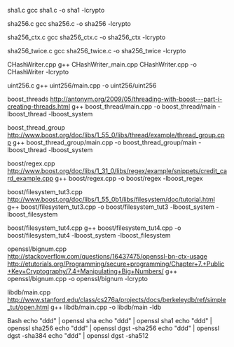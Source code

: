 
sha1.c
gcc sha1.c -o sha1 -lcrypto

sha256.c
gcc sha256.c -o sha256 -lcrypto

sha256_ctx.c
gcc sha256_ctx.c -o sha256_ctx -lcrypto

sha256_twice.c
gcc sha256_twice.c -o sha256_twice -lcrypto

CHashWriter.cpp
g++ CHashWriter_main.cpp CHashWriter.cpp -o CHashWriter -lcrypto

uint256.c
g++ uint256/main.cpp -o uint256/uint256

boost_threads
http://antonym.org/2009/05/threading-with-boost---part-i-creating-threads.html
g++ boost_thread/main.cpp -o boost_thread/main -lboost_thread -lboost_system

boost_thread_group
http://www.boost.org/doc/libs/1_55_0/libs/thread/example/thread_group.cpp
g++ boost_thread_group/main.cpp -o boost_thread_group/main -lboost_thread -lboost_system

boost/regex.cpp
http://www.boost.org/doc/libs/1_31_0/libs/regex/example/snippets/credit_card_example.cpp
g++ boost/regex.cpp -o boost/regex -lboost_regex

boost/filesystem_tut3.cpp
http://www.boost.org/doc/libs/1_55_0b1/libs/filesystem/doc/tutorial.html
g++ boost/filesystem_tut3.cpp -o boost/filesystem_tut3 -lboost_system -lboost_filesystem

boost/filesystem_tut4.cpp
g++ boost/filesystem_tut4.cpp -o boost/filesystem_tut4 -lboost_system -lboost_filesystem

openssl/bignum.cpp
http://stackoverflow.com/questions/16437475/openssl-bn-ctx-usage
http://etutorials.org/Programming/secure+programming/Chapter+7.+Public+Key+Cryptography/7.4+Manipulating+Big+Numbers/
g++ openssl/bignum.cpp -o openssl/bignum -lcrypto

libdb/main.cpp
http://www.stanford.edu/class/cs276a/projects/docs/berkeleydb/ref/simple_tut/open.html
g++ libdb/main.cpp -o libdb/main -ldb

Bash
echo "ddd" | openssl sha
echo "ddd" | openssl sha1
echo "ddd" | openssl sha256
echo "ddd" | openssl dgst -sha256
echo "ddd" | openssl dgst -sha384
echo "ddd" | openssl dgst -sha512

